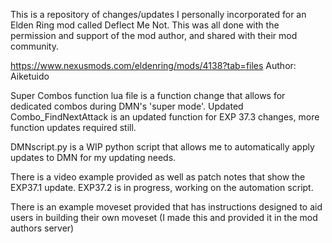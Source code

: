 This is a repository of changes/updates I personally incorporated for an Elden Ring mod called Deflect Me Not. This was all done with the permission and support of the mod author, and shared with their mod community.

https://www.nexusmods.com/eldenring/mods/4138?tab=files Author: Aiketuido


Super Combos function lua file is a function change that allows for dedicated combos during DMN's 'super mode'. Updated Combo_FindNextAttack is an updated function for EXP 37.3 changes, more function updates required still. 

DMNscript.py is a WIP python script that allows me to automatically apply updates to DMN for my updating needs.

There is a video example provided as well as patch notes that show the EXP37.1 update. EXP37.2 is in progress, working on the automation script.

There is an example moveset provided that has instructions designed to aid users in building their own moveset (I made this and provided it in the mod authors server)
